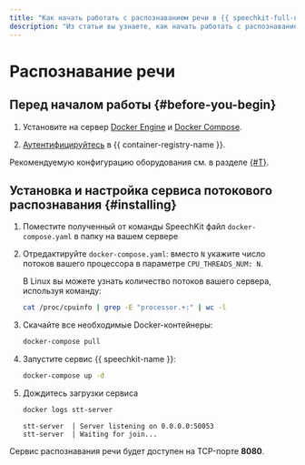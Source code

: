 ```yaml
---
title: "Как начать работать с распознаванием речи в {{ speechkit-full-name }}"
description: "Из статьи вы узнаете, как начать работать с распознаванием речи в сервисе {{ speechkit-name }}."
---
```


# Распознавание речи

## Перед началом работы {#before-you-begin}

1. Установите на сервер [Docker Engine](https://docs.docker.com/engine/install/) и [Docker Compose](https://docs.docker.com/compose/install/).

1. [Аутентифицируйтесь](../../container-registry/operations/authentication) в {{ container-registry-name }}.

Рекомендуемую конфигурацию оборудования см. в разделе [{#T}](../system-requirements.md).

## Установка и настройка сервиса потокового распознавания {#installing}

1. Поместите полученный от команды SpeechKit файл `docker-compose.yaml` в папку на вашем сервере

1. Отредактируйте `docker-compose.yaml`: вместо `N` укажите число потоков вашего процессора в параметре `CPU_THREADS_NUM: N`.

   В Linux вы можете узнать количество потоков вашего сервера, используя команду:

   ```bash
   cat /proc/cpuinfo | grep -E "processor.+:" | wc -l
   ```

1. Скачайте все необходимые Docker-контейнеры:

   ```bash
   docker-compose pull
   ```

1. Запустите сервис {{ speechkit-name }}:

   ```bash
   docker-compose up -d
   ```

1. Дождитесь загрузки сервиса
   ```bash
   docker logs stt-server
   ```
   
   ```text
   stt-server  | Server listening on 0.0.0.0:50053
   stt-server  | Waiting for join...
   ```

Сервис распознавания речи будет доступен на TCP-порте **8080**.
